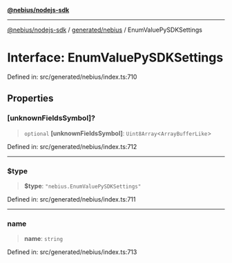 [**@nebius/nodejs-sdk**](../../../README.md)

***

[@nebius/nodejs-sdk](../../../README.md) / [generated/nebius](../README.md) / EnumValuePySDKSettings

# Interface: EnumValuePySDKSettings

Defined in: src/generated/nebius/index.ts:710

## Properties

### \[unknownFieldsSymbol\]?

> `optional` **\[unknownFieldsSymbol\]**: `Uint8Array`\<`ArrayBufferLike`\>

Defined in: src/generated/nebius/index.ts:712

***

### $type

> **$type**: `"nebius.EnumValuePySDKSettings"`

Defined in: src/generated/nebius/index.ts:711

***

### name

> **name**: `string`

Defined in: src/generated/nebius/index.ts:713
